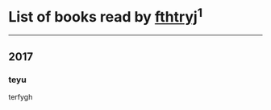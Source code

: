 # List of books read by [fthtryj](https://plus.google.com/108201031903919910886)<sup>1</sup>
---

## 2017

### teyu
terfygh



